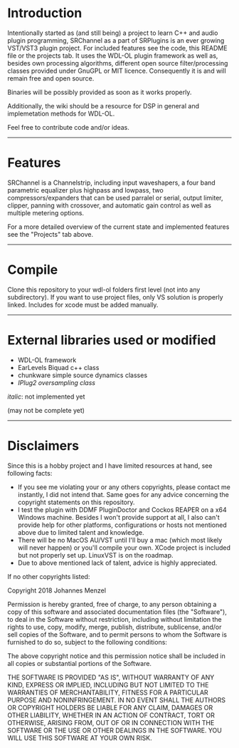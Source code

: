 # Introduction

Intentionally started as (and still being) a project to learn C++ and audio plugin programming, SRChannel as a part of SRPlugins is an ever growing VST/VST3 plugin project. For included features see the code, this README file or the projects tab. It uses the WDL-OL plugin framework as well as, besides own processing algorithms, different open source filter/processing classes provided under GnuGPL or MIT licence. Consequently it is and will remain free and open source.

Binaries will be possibly provided as soon as it works properly.

Additionally, the wiki should be a resource for DSP in general and implemetation methods for WDL-OL.

Feel free to contribute code and/or ideas.

---

# Features

SRChannel is a Channelstrip, including input waveshapers, a four band parametric equalizer plus highpass and lowpass, two compressors/expanders that can be used parralel or serial, output limiter, clipper, panning with crossover, and automatic gain control as well as multiple metering options.

For a more detailed overview of the current state and implemented features see the "Projects" tab above.

---

# Compile

Clone this repository to your wdl-ol folders first level (not into any subdirectory). 
If you want to use project files, only VS solution is properly linked. Includes for xcode must be added manually.

---

# External libraries used or modified

* WDL-OL framework
* EarLevels Biquad c++ class
* chunkware simple source dynamics classes
* _IPlug2 oversampling class_

_italic_: not implemented yet

(may not be complete yet)

---

# Disclaimers

Since this is a hobby project and I have limited resources at hand, see following facts:

* If you see me violating your or any others copyrights, please contact me instantly, I did not intend that. Same goes for any advice concerning the copyright statements on this repository.
* I test the plugin with DDMF PluginDoctor and Cockos REAPER on a x64 Windows machine. Besides I won't provide support at all, I also can't provide help for other platforms, configurations or hosts not mentioned above due to limited talent and knowledge.
* There will be no MacOS AU/VST until I'll buy a mac (which most likely will never happen) or you'll compile your own. XCode project is included but not properly set up. LinuxVST is on the roadmap.
* Due to above mentioned lack of talent, advice is highly appreciated.

If no other copyrights listed:

Copyright 2018 Johannes Menzel

Permission is hereby granted, free of charge, to any person obtaining a copy of this software and associated documentation files (the "Software"), to deal in the Software without restriction, including without limitation the rights to use, copy, modify, merge, publish, distribute, sublicense, and/or sell copies of the Software, and to permit persons to whom the Software is furnished to do so, subject to the following conditions:

The above copyright notice and this permission notice shall be included in all copies or substantial portions of the Software.

THE SOFTWARE IS PROVIDED "AS IS", WITHOUT WARRANTY OF ANY KIND, EXPRESS OR IMPLIED, INCLUDING BUT NOT LIMITED TO THE WARRANTIES OF MERCHANTABILITY, FITNESS FOR A PARTICULAR PURPOSE AND NONINFRINGEMENT. IN NO EVENT SHALL THE AUTHORS OR COPYRIGHT HOLDERS BE LIABLE FOR ANY CLAIM, DAMAGES OR OTHER LIABILITY, WHETHER IN AN ACTION OF CONTRACT, TORT OR OTHERWISE, ARISING FROM, OUT OF OR IN CONNECTION WITH THE SOFTWARE OR THE USE OR OTHER DEALINGS IN THE SOFTWARE. YOU WILL USE THIS SOFTWARE AT YOUR OWN RISK.
